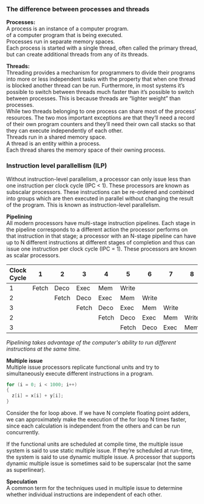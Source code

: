 ### The difference between processes and threads

**Processes:**\
A process is an instance of a computer program.\
of a computer program that is being executed.\
Processes run in separate memory spaces.\
Each process is started with a single thread, often called the primary thread, but can create additional threads from any of its threads.

**Threads:**\
Threading provides a mechanism for programmers to divide their programs into more or less independent tasks with the property that when one thread is blocked another thread can be run. Furthermore, in most systems it’s possible to switch between threads much faster than it’s possible to switch between processes. This is because threads are “lighter weight” than processes.\
While two threads belonging to one process can share most of the process’ resources. The two mos important exceptions are that they’ll need a record of their own program counters
and they’ll need their own call stacks so that they can execute independently of each
other.\
Threads run in a shared memory space.\
A thread is an entity within a process.\
Each thread shares the memory space of their owning process.

### Instruction level parallellism (ILP)

Without instruction-level parallelism, a processor can only issue less than one instruction per clock cycle (IPC < 1). These processors are known as subscalar processors. These instructions can be re-ordered and combined into groups which are then executed in parallel without changing the result of the program. This is known as instruction-level parallelism.

**Pipelining**\
All modern processors have multi-stage instruction pipelines. Each stage in the pipeline corresponds to a different action the processor performs on that instruction in that stage; a processor with an N-stage pipeline can have up to N different instructions at different stages of completion and thus can issue one instruction per clock cycle (IPC = 1). These processors are known as scalar processors.

| Clock Cycle | 1     | 2     | 3     | 4     | 5     | 6     | 7     | 8     | 9     |
|-------------|-------|-------|-------|-------|-------|-------|-------|-------|-------|
| 1           | Fetch | Deco  | Exec  | Mem   | Write |       |       |       |       |
| 2           |       | Fetch | Deco  | Exec  | Mem   | Write |       |       |       |
| 3           |       |       | Fetch | Deco  | Exec  | Mem   | Write |       |       |
| 2           |       |       |       | Fetch | Deco  | Exec  | Mem   | Write |       |
| 3           |       |       |       |       | Fetch | Deco  | Exec  | Mem   | Write |
*Pipelining takes advantage of the computer's ability to run different instructions at the same time.*

**Multiple issue**\
Multiple issue processors replicate functional
units and try to simultaneously execute different instructions in a program.
```C
for (i = 0; i < 1000; i++)
{
  z[i] = x[i] + y[i];
}
```
Consider the for loop above. If we have N complete floating point adders, we can approximately make the execution of the for loop N times faster, since each calculation is independent from the others and can be run concurrently.

If the functional units are scheduled at compile time, the multiple issue system is said to use static multiple issue. If they’re scheduled at run-time, the system is said to use dynamic multiple issue. A processor that supports dynamic multiple issue is sometimes said to be superscalar (not the same as superlinear).

**Speculation**\
A common term for the techniques used in multiple issue to determine whether individual instructions are independent of each other.